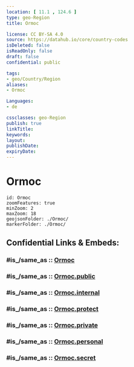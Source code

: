 ```yaml
---
location: [ 11.1 , 124.6 ] 
type: geo-Region
title: Ormoc

license: CC BY-SA 4.0
source: https://datahub.io/core/country-codes
isDeleted: false
isReadOnly: false
draft: false
confidential: public

tags:
- geo/Country/Region
aliases:
- Ormoc

Languages:
- de

cssclasses: geo-Region
publish: true
linkTitle: 
keywords: 
layout: 
publishDate: 
expiryDate: 
---
```


# Ormoc

```leaflet
id: Ormoc
zoomFeatures: true 
minZoom: 2 
maxZoom: 18
geojsonFolder: ./Ormoc/
markerFolder: ./Ormoc/
```


## Confidential Links & Embeds: 

### #is_/same_as :: [Ormoc](/_Standards/Earth/Continent/Asia/Asia~South~East/Malay_Archipelago/Philippines/Regions~Philippines/Ormoc.md) 

### #is_/same_as :: [Ormoc.public](/_public/Earth/Continent/Asia/Asia~South~East/Malay_Archipelago/Philippines/Regions~Philippines/Ormoc.public.md) 

### #is_/same_as :: [Ormoc.internal](/_internal/Earth/Continent/Asia/Asia~South~East/Malay_Archipelago/Philippines/Regions~Philippines/Ormoc.internal.md) 

### #is_/same_as :: [Ormoc.protect](/_protect/Earth/Continent/Asia/Asia~South~East/Malay_Archipelago/Philippines/Regions~Philippines/Ormoc.protect.md) 

### #is_/same_as :: [Ormoc.private](/_private/Earth/Continent/Asia/Asia~South~East/Malay_Archipelago/Philippines/Regions~Philippines/Ormoc.private.md) 

### #is_/same_as :: [Ormoc.personal](/_personal/Earth/Continent/Asia/Asia~South~East/Malay_Archipelago/Philippines/Regions~Philippines/Ormoc.personal.md) 

### #is_/same_as :: [Ormoc.secret](/_secret/Earth/Continent/Asia/Asia~South~East/Malay_Archipelago/Philippines/Regions~Philippines/Ormoc.secret.md)


